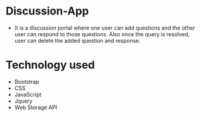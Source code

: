 # Discussion-App
- It is a discussion portal where one user can add questions and the other user can respond to those questions. Also once the query is resolved, user can delete the added question and response.

# Technology used
- Bootstrap
- CSS
- JavaScript
- Jquery
- Web Storage API
